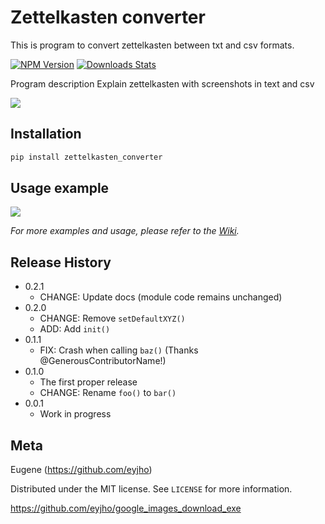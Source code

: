 # Zettelkasten converter

This is program to convert zettelkasten between txt and csv formats.

[![NPM Version][npm-image]][npm-url]
[![Downloads Stats][npm-downloads]][npm-url]

Program description
Explain zettelkasten with screenshots in text and csv

![](interface.png)

## Installation

```sh
pip install zettelkasten_converter
```

## Usage example

![](gui_search.png)

_For more examples and usage, please refer to the [Wiki][wiki]._

## Release History

* 0.2.1
    * CHANGE: Update docs (module code remains unchanged)
* 0.2.0
    * CHANGE: Remove `setDefaultXYZ()`
    * ADD: Add `init()`
* 0.1.1
    * FIX: Crash when calling `baz()` (Thanks @GenerousContributorName!)
* 0.1.0
    * The first proper release
    * CHANGE: Rename `foo()` to `bar()`
* 0.0.1
    * Work in progress

## Meta

Eugene (https://github.com/eyjho)

Distributed under the MIT license. See ``LICENSE`` for more information.

https://github.com/eyjho/google_images_download_exe

<!-- Markdown link & img dfn's -->
[npm-image]: https://img.shields.io/npm/v/datadog-metrics.svg?style=flat-square
[npm-url]: https://npmjs.org/package/datadog-metrics
[npm-downloads]: https://img.shields.io/npm/dm/datadog-metrics.svg?style=flat-square
[wiki]: https://github.com/yourname/yourproject/wiki
